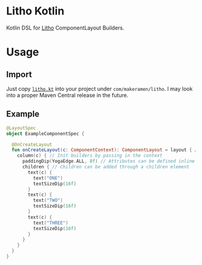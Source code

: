 # Litho Kotlin
Kotlin DSL for [Litho](https://fblitho.com) ComponentLayout Builders.

# Usage

## Import
Just copy [`litho.kt`](https://raw.githubusercontent.com/vinc3m1/litho-kotlin/master/src/main/kotlin/com/makeramen/litho/litho.kt) into your project under `com/makeramen/litho`. I may look into a proper Maven Central release in the future.

## Example

```kotlin
@LayoutSpec
object ExampleComponentSpec {

  @OnCreateLayout
  fun onCreateLayout(c: ComponentContext): ComponentLayout = layout { // Root element must be a layout, returns a ComponentLayout
    column(c) { // Init builders by passing in the context
      paddingDip(YogaEdge.ALL, 8f) // Attributes can be defined inline within the lambda
      children { // Children can be added through a children element
        text(c) {
          text("ONE")
          textSizeDip(16f)
        }
        text(c) {
          text("TWO")
          textSizeDip(16f)
        }
        text(c) {
          text("THREE")
          textSizeDip(16f)
        }
      }
    }
  }
}
```

